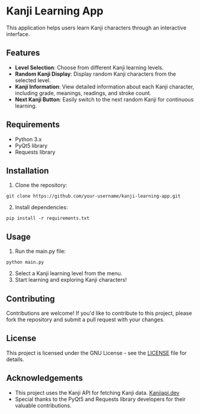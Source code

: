 # Kanji Learning App

This application helps users learn Kanji characters through an interactive interface.

## Features

- **Level Selection**: Choose from different Kanji learning levels.
- **Random Kanji Display**: Display random Kanji characters from the selected level.
- **Kanji Information**: View detailed information about each Kanji character, including grade, meanings, readings, and stroke count.
- **Next Kanji Button**: Easily switch to the next random Kanji for continuous learning.

## Requirements

- Python 3.x
- PyQt5 library
- Requests library

## Installation

1. Clone the repository:

```
git clone https://github.com/your-username/kanji-learning-app.git
```

2. Install dependencies:

```
pip install -r requirements.txt
```

## Usage

1. Run the main.py file:

```
python main.py
```

2. Select a Kanji learning level from the menu.
3. Start learning and exploring Kanji characters!

## Contributing

Contributions are welcome! If you'd like to contribute to this project, please fork the repository and submit a pull request with your changes.

## License

This project is licensed under the GNU License - see the [LICENSE](LICENSE) file for details.

## Acknowledgements

- This project uses the Kanji API for fetching Kanji data.
[Kanjiapi.dev](https://kanjiapi.dev/)
- Special thanks to the PyQt5 and Requests library developers for their valuable contributions.